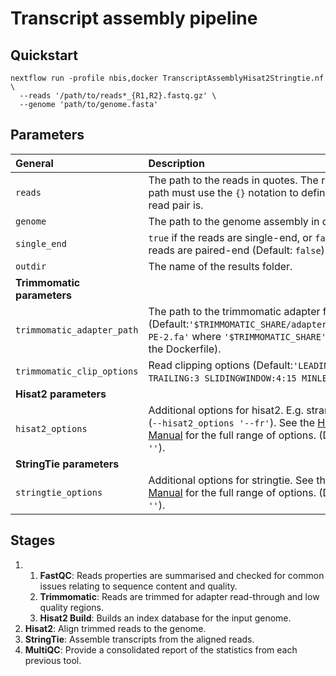 # Transcript assembly pipeline

## Quickstart

```
nextflow run -profile nbis,docker TranscriptAssemblyHisat2Stringtie.nf \
  --reads '/path/to/reads*_{R1,R2}.fastq.gz' \
  --genome 'path/to/genome.fasta'
```

## Parameters

| **General** | Description |
| :------- | :--- |
| `reads` | The path to the reads in quotes. The read pairs path must use the `{}` notation to define what a read pair is. |
| `genome` | The path to the genome assembly in quotes. |
| `single_end` | `true` if the reads are single-end, or `false` if reads are paired-end (Default: `false`). |
| `outdir` | The name of the results folder. |
| **Trimmomatic parameters** | |
| `trimmomatic_adapter_path` | The path to the trimmomatic adapter file. (Default:`'$TRIMMOMATIC_SHARE/adapters/TruSeq3-PE-2.fa'` where `'$TRIMMOMATIC_SHARE'` is set in the Dockerfile). |
| `trimmomatic_clip_options` | Read clipping options (Default:`'LEADING:3 TRAILING:3 SLIDINGWINDOW:4:15 MINLEN:36'`). |
| **Hisat2 parameters** | |
| `hisat2_options` | Additional options for hisat2. E.g. strandedness (`--hisat2_options '--fr'`). See the [Hisat2 Manual](https://ccb.jhu.edu/software/hisat2/manual.shtml) for the full range of options. (Default: `''`). |
| **StringTie parameters** | |
| `stringtie_options` | Additional options for stringtie. See the [StringTie Manual](http://ccb.jhu.edu/software/stringtie/index.shtml?t=manual) for the full range of options. (Default: `''`). |
  
## Stages

1.
    1. **FastQC**: Reads properties are summarised and checked for common issues relating to sequence content and quality.
    2. **Trimmomatic**: Reads are trimmed for adapter read-through and low quality regions.
    3. **Hisat2 Build**: Builds an index database for the input genome.
2. **Hisat2**: Align trimmed reads to the genome.
3. **StringTie**: Assemble transcripts from the aligned reads.
4. **MultiQC**: Provide a consolidated report of the statistics from each previous tool. 
